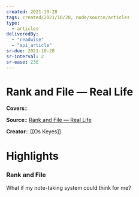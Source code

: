 ```yaml
---
created: 2021-10-28
tags: created/2021/10/28, node/source/articles
type: 
  - articles
deliveredBy: 
  - "readwise"
  - "api_article"
sr-due: 2021-10-28
sr-interval: 2
sr-ease: 230
---
```

# Rank and File — Real Life

**Covers**:: 

**Source**:: [Rank and File — Real Life](https://reallifemag.com/rank-and-file)

**Creator**:: [[Os Keyes]]

# Highlights
### Rank and File

What if my note-taking system could think for me?
